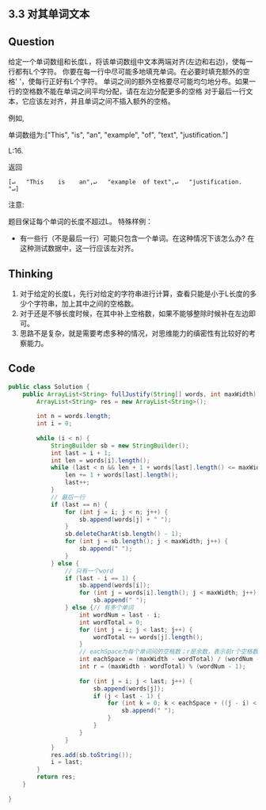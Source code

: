 ## 3.3 对其单词文本



## Question

给定一个单词数组和长度L，将该单词数组中文本两端对齐(左边和右边)，使每一行都有L个字符。
你要在每一行中尽可能多地填充单词。在必要时填充额外的空格' '，使每行正好有L个字符。
单词之间的额外空格要尽可能均匀地分布。如果一行的空格数不能在单词之间平均分配，请在左边分配更多的空格
对于最后一行文本，它应该左对齐，并且单词之间不插入额外的空格。

例如,

单词数组为:["This", "is", "an", "example", "of", "text", "justification."]

L:16.

返回

```
[↵   "This    is    an",↵   "example  of text",↵   "justification.  "↵]
```

注意:

题目保证每个单词的长度不超过L。
特殊样例：

- 有一些行（不是最后一行）可能只包含一个单词。在这种情况下该怎么办? 在这种测试数据中，这一行应该左对齐。



## Thinking

1. 对于给定的长度L，先行对给定的字符串进行计算，查看只能是小于L长度的多少个字符串，加上其中之间的空格数。
2. 对于还是不够长度时候，在其中补上空格数，如果不能够整除时候补在左边即可。
3. 思路不是复杂，就是需要考虑多种的情况，对思维能力的缜密性有比较好的考察能力。

## Code

```java
public class Solution {
    public ArrayList<String> fullJustify(String[] words, int maxWidth) {
        ArrayList<String> res = new ArrayList<String>();
 
        int n = words.length;
        int i = 0;
 
        while (i < n) {
            StringBuilder sb = new StringBuilder();
            int last = i + 1;
            int len = words[i].length();
            while (last < n && len + 1 + words[last].length() <= maxWidth) {
                len += 1 + words[last].length();
                last++;
            }
            // 最后一行
            if (last == n) {
                for (int j = i; j < n; j++) {
                    sb.append(words[j] + " ");
                }
                sb.deleteCharAt(sb.length() - 1);
                for (int j = sb.length(); j < maxWidth; j++) {
                    sb.append(" ");
                }
            } else {
                // 只有一个word
                if (last - i == 1) {
                    sb.append(words[i]);
                    for (int j = words[i].length(); j < maxWidth; j++)
                        sb.append(" ");
                } else {// 有多个单词
                    int wordNum = last - i;
                    int wordTotal = 0;
                    for (int j = i; j < last; j++) {
                        wordTotal += words[j].length();
                    }
                    // eachSpace为每个单词间的空格数；r是余数，表示前r个空格数为eachSpace+1
                    int eachSpace = (maxWidth - wordTotal) / (wordNum - 1);
                    int r = (maxWidth - wordTotal) % (wordNum - 1);
 
                    for (int j = i; j < last; j++) {
                        sb.append(words[j]);
                        if (j < last - 1) {
                            for (int k = 0; k < eachSpace + ((j - i) < r ? 1 : 0); k++) {
                                sb.append(" ");
                            }
                        }
                    }
                }
            }
            res.add(sb.toString());
            i = last;
        }
        return res;
    }
     
}
```

